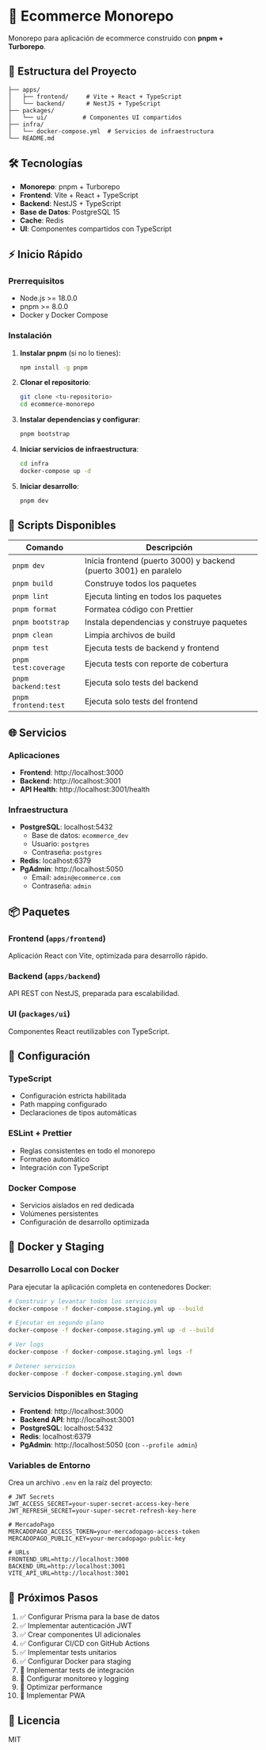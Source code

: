 # 🚀 Ecommerce Monorepo

Monorepo para aplicación de ecommerce construido con **pnpm + Turborepo**.

## 📁 Estructura del Proyecto

```
├── apps/
│   ├── frontend/     # Vite + React + TypeScript
│   └── backend/      # NestJS + TypeScript
├── packages/
│   └── ui/          # Componentes UI compartidos
├── infra/
│   └── docker-compose.yml  # Servicios de infraestructura
└── README.md
```

## 🛠️ Tecnologías

- **Monorepo**: pnpm + Turborepo
- **Frontend**: Vite + React + TypeScript
- **Backend**: NestJS + TypeScript
- **Base de Datos**: PostgreSQL 15
- **Cache**: Redis
- **UI**: Componentes compartidos con TypeScript

## ⚡ Inicio Rápido

### Prerrequisitos

- Node.js >= 18.0.0
- pnpm >= 8.0.0
- Docker y Docker Compose

### Instalación

1. **Instalar pnpm** (si no lo tienes):
   ```bash
   npm install -g pnpm
   ```

2. **Clonar el repositorio**:
   ```bash
   git clone <tu-repositorio>
   cd ecommerce-monorepo
   ```

3. **Instalar dependencias y configurar**:
   ```bash
   pnpm bootstrap
   ```

4. **Iniciar servicios de infraestructura**:
   ```bash
   cd infra
   docker-compose up -d
   ```

5. **Iniciar desarrollo**:
   ```bash
   pnpm dev
   ```

## 🚀 Scripts Disponibles

| Comando | Descripción |
|---------|-------------|
| `pnpm dev` | Inicia frontend (puerto 3000) y backend (puerto 3001) en paralelo |
| `pnpm build` | Construye todos los paquetes |
| `pnpm lint` | Ejecuta linting en todos los paquetes |
| `pnpm format` | Formatea código con Prettier |
| `pnpm bootstrap` | Instala dependencias y construye paquetes |
| `pnpm clean` | Limpia archivos de build |
| `pnpm test` | Ejecuta tests de backend y frontend |
| `pnpm test:coverage` | Ejecuta tests con reporte de cobertura |
| `pnpm backend:test` | Ejecuta solo tests del backend |
| `pnpm frontend:test` | Ejecuta solo tests del frontend |

## 🌐 Servicios

### Aplicaciones
- **Frontend**: http://localhost:3000
- **Backend**: http://localhost:3001
- **API Health**: http://localhost:3001/health

### Infraestructura
- **PostgreSQL**: localhost:5432
  - Base de datos: `ecommerce_dev`
  - Usuario: `postgres`
  - Contraseña: `postgres`
- **Redis**: localhost:6379
- **PgAdmin**: http://localhost:5050
  - Email: `admin@ecommerce.com`
  - Contraseña: `admin`

## 📦 Paquetes

### Frontend (`apps/frontend`)
Aplicación React con Vite, optimizada para desarrollo rápido.

### Backend (`apps/backend`)
API REST con NestJS, preparada para escalabilidad.

### UI (`packages/ui`)
Componentes React reutilizables con TypeScript.

## 🔧 Configuración

### TypeScript
- Configuración estricta habilitada
- Path mapping configurado
- Declaraciones de tipos automáticas

### ESLint + Prettier
- Reglas consistentes en todo el monorepo
- Formateo automático
- Integración con TypeScript

### Docker Compose
- Servicios aislados en red dedicada
- Volúmenes persistentes
- Configuración de desarrollo optimizada

## 🐳 Docker y Staging

### Desarrollo Local con Docker

Para ejecutar la aplicación completa en contenedores Docker:

```bash
# Construir y levantar todos los servicios
docker-compose -f docker-compose.staging.yml up --build

# Ejecutar en segundo plano
docker-compose -f docker-compose.staging.yml up -d --build

# Ver logs
docker-compose -f docker-compose.staging.yml logs -f

# Detener servicios
docker-compose -f docker-compose.staging.yml down
```

### Servicios Disponibles en Staging

- **Frontend**: http://localhost:3000
- **Backend API**: http://localhost:3001
- **PostgreSQL**: localhost:5432
- **Redis**: localhost:6379
- **PgAdmin**: http://localhost:5050 (con `--profile admin`)

### Variables de Entorno

Crea un archivo `.env` en la raíz del proyecto:

```env
# JWT Secrets
JWT_ACCESS_SECRET=your-super-secret-access-key-here
JWT_REFRESH_SECRET=your-super-secret-refresh-key-here

# MercadoPago
MERCADOPAGO_ACCESS_TOKEN=your-mercadopago-access-token
MERCADOPAGO_PUBLIC_KEY=your-mercadopago-public-key

# URLs
FRONTEND_URL=http://localhost:3000
BACKEND_URL=http://localhost:3001
VITE_API_URL=http://localhost:3001
```

## 🚀 Próximos Pasos

1. ✅ Configurar Prisma para la base de datos
2. ✅ Implementar autenticación JWT
3. ✅ Crear componentes UI adicionales
4. ✅ Configurar CI/CD con GitHub Actions
5. ✅ Implementar tests unitarios
6. ✅ Configurar Docker para staging
7. 🔄 Implementar tests de integración
8. 🔄 Configurar monitoreo y logging
9. 🔄 Optimizar performance
10. 🔄 Implementar PWA

## 📝 Licencia

MIT
